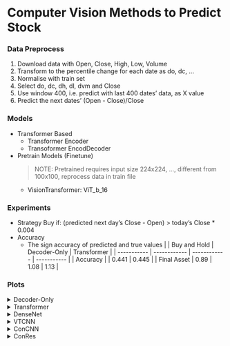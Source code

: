 # Computer Vision Methods to Predict Stock 
### Data Preprocess
1. Download data with Open, Close, High, Low, Volume
2. Transform to the percentile change for each date as do, dc, ...
3. Normalise with train set
4. Select do, dc, dh, dl, dvm and Close
5. Use window 400, i.e. predict with last 400 dates’ data, as X value
6. Predict the next dates’ (Open - Close)/Close

### Models
- Transformer Based
    - Transformer Encoder
    - Transoformer EncodDecoder
- Pretrain Models (Finetune)
    > NOTE: Pretrained requires input size 224x224, ..., different from 100x100, reprocess data in train file
    - VisionTransformer: ViT_b_16

### Experiments
- Strategy
Buy if: (predicted next day’s Close - Open) > today’s Close * 0.004
- Accuracy
    - The sign accuracy of predicted and true values
|             | Buy and Hold | Decoder-Only | Transformer |
| ----------- | ------------ | ------------ | ----------- |
| Accuracy    |              |    0.441     |     0.445   |
| Final Asset |     0.89     |    1.08      |     1.13    |
### Plots
<details>
<summary>Decoder-Only</summary>
![image](Model-Decoder/Model_Result/Transformer-Decoder-Only_class2_5871_backtest.png)
</details>
<details>
<summary>Transformer</summary>
![image](Model-Transformer/Model_Result/Transformer-Encoder-Decoder_class2_5871_backtest.png)
</details>
<details>
<summary>DenseNet</summary>
</details>
<details>
<summary>VTCNN</summary>
</details>
<details>
<summary>ConCNN</summary>
</details>
<details>
<summary>ConRes</summary>
</details>